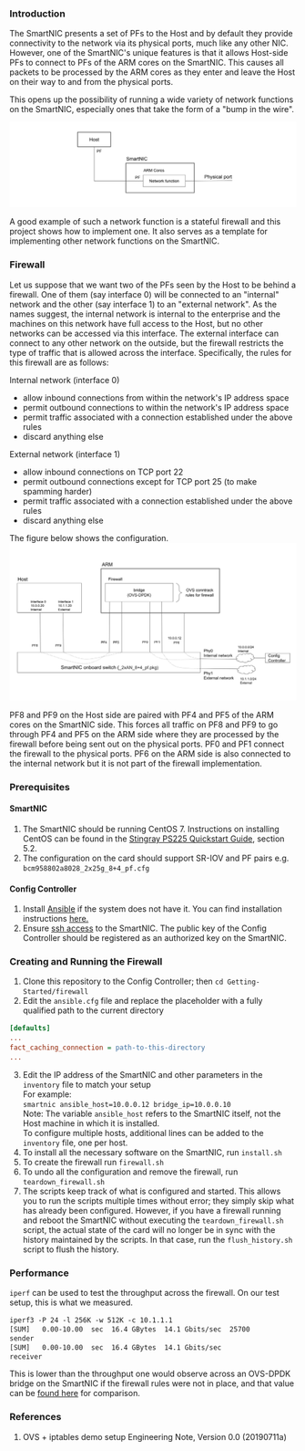 ### Introduction

The SmartNIC presents a set of PFs to the Host and by default they provide connectivity to the network via its physical ports, much like any other NIC. However, one of the SmartNIC's unique features is that it allows Host-side PFs to connect to PFs of the ARM cores on the SmartNIC. This causes all packets to be processed by the ARM cores as they enter and leave the Host on their way to and from the physical ports.  

This opens up the possibility of running a wide variety of network functions on the SmartNIC, especially ones that take the form of a "bump in the wire". 

![](bump.png)

A good example of such a network function is a stateful firewall and this project shows how to implement one. It also serves as a template for implementing other network functions on the SmartNIC.

### Firewall

Let us suppose that we want two of the PFs seen by the Host to be behind a firewall. One of them (say interface 0) will be connected to an "internal" network and the other (say interface 1) to an "external network". As the names suggest, the internal network is internal to the enterprise and the machines on this network have full access to the Host, but no other networks can be accessed via this interface. The external interface can connect to any other network on the outside, but the firewall restricts the type of traffic that is allowed across the interface. Specifically, the rules for this firewall are as follows:  

Internal network (interface 0)  
-	allow inbound connections from within the network's IP address space
-	permit outbound connections to within the network's IP address space
-	permit traffic associated with a connection established under the above rules
-	discard anything else

External network (interface 1)
-	allow inbound connections on TCP port 22
-	permit outbound connections except for TCP port 25 (to make spamming harder)
-	permit traffic associated with a connection established under the above rules
-	discard anything else

The figure below shows the configuration.  
![Configuration diagram](config.png)

PF8 and PF9 on the Host side are paired with PF4 and PF5 of the ARM cores on the SmartNIC side. This forces all traffic on PF8 and PF9 to go through PF4 and PF5 on the ARM side where they are processed by the firewall before being sent out on the physical ports. PF0 and PF1 connect the firewall to the physical ports. PF6 on the ARM side is also connected to the internal network but it is not part of the firewall implementation.

### Prerequisites
#### SmartNIC
1. The SmartNIC should be running CentOS 7. Instructions on installing CentOS can be found in the [Stingray PS225 Quickstart Guide](https://github.com/CCX-Stingray/Documentation/blob/master/5880X-PS225-UG1xx.pdf), section 5.2. 
2. The configuration on the card should support SR-IOV and PF pairs e.g. `bcm958802a8028_2x25g_8+4_pf.cfg`
#### Config Controller
1. Install [Ansible](https://www.ansible.com/) if the system does not have it. You can find installation instructions [here.](https://docs.ansible.com/ansible/latest/installation_guide/intro_installation.html?extIdCarryOver=true&sc_cid=701f2000001OH7YAAW)
2. Ensure [ssh access](https://docs.ansible.com/ansible/latest/user_guide/connection_details.html#ssh-key-setup) to the SmartNIC. The public key of the Config Controller should be registered as an authorized key on the SmartNIC.

### Creating and Running the Firewall
1. Clone this repository to the Config Controller; then `cd Getting-Started/firewall`
2. Edit the `ansible.cfg` file and replace the placeholder with a fully qualified path to the current directory
```INI
[defaults]
...
fact_caching_connection = path-to-this-directory
...
```
3. Edit the IP address of the SmartNIC and other parameters in the `inventory` file to match your setup  
For example:  
`smartnic ansible_host=10.0.0.12 bridge_ip=10.0.0.10`    
Note: The variable `ansible_host` refers to the SmartNIC itself, not the Host machine in which it is installed.  
To configure multiple hosts, additional lines can be added to the `inventory` file, one per host.  
4. To install all the necessary software on the SmartNIC, run `install.sh`
5. To create the firewall run `firewall.sh`
6. To undo all the configuration and remove the firewall, run `teardown_firewall.sh`
7. The scripts keep track of what is configured and started. This allows you to run the scripts multiple times without error; they simply skip what has already been configured. However, if you have a firewall running and reboot the SmartNIC without executing the `teardown_firewall.sh` script, the actual state of the card will no longer be in sync with the history maintained by the scripts. In that case, run the `flush_history.sh` script to flush the history.

### Performance
`iperf` can be used to test the throughput across the firewall. On our test setup, this is what we measured.
```
iperf3 -P 24 -l 256K -w 512K -c 10.1.1.1
[SUM]   0.00-10.00  sec  16.4 GBytes  14.1 Gbits/sec  25700           sender
[SUM]   0.00-10.00  sec  16.4 GBytes  14.1 Gbits/sec                  receiver

```

This is lower than the throughput one would observe across an OVS-DPDK bridge on the SmartNIC if the firewall rules were not in place, and that value can be [found here](https://github.com/CCX-Stingray/Getting-Started/tree/master/ovs-offload) for comparison.

### References
1. OVS + iptables demo setup Engineering Note, Version 0.0 (20190711a)
